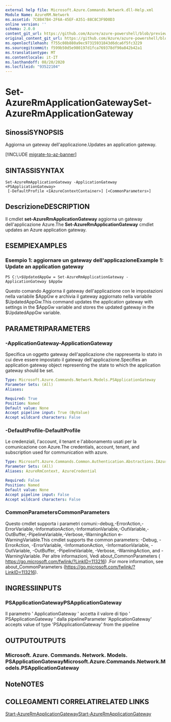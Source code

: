 ```yaml
---
external help file: Microsoft.Azure.Commands.Network.dll-Help.xml
Module Name: AzureRM.Network
ms.assetid: 7C8B47B4-2F6A-45EF-A351-88C8C3F9D0D3
online version: ''
schema: 2.0.0
content_git_url: https://github.com/Azure/azure-powershell/blob/preview/src/ResourceManager/Network/Commands.Network/help/Set-AzureRmApplicationGateway.md
original_content_git_url: https://github.com/Azure/azure-powershell/blob/preview/src/ResourceManager/Network/Commands.Network/help/Set-AzureRmApplicationGateway.md
ms.openlocfilehash: f755c08b880a9ec97315931843d6dca6f5fc3229
ms.sourcegitcommit: f599b50d5e980197d1fca769378df90a842b42a1
ms.translationtype: MT
ms.contentlocale: it-IT
ms.lasthandoff: 08/20/2020
ms.locfileid: "93522104"
---
```

# <span data-ttu-id="66b1f-101">Set-AzureRmApplicationGateway</span><span class="sxs-lookup"><span data-stu-id="66b1f-101">Set-AzureRmApplicationGateway</span></span>

## <span data-ttu-id="66b1f-102">Sinossi</span><span class="sxs-lookup"><span data-stu-id="66b1f-102">SYNOPSIS</span></span>
<span data-ttu-id="66b1f-103">Aggiorna un gateway dell'applicazione.</span><span class="sxs-lookup"><span data-stu-id="66b1f-103">Updates an application gateway.</span></span>

[!INCLUDE [migrate-to-az-banner](../../includes/migrate-to-az-banner.md)]

## <span data-ttu-id="66b1f-104">SINTASSI</span><span class="sxs-lookup"><span data-stu-id="66b1f-104">SYNTAX</span></span>

```
Set-AzureRmApplicationGateway -ApplicationGateway <PSApplicationGateway>
 [-DefaultProfile <IAzureContextContainer>] [<CommonParameters>]
```

## <span data-ttu-id="66b1f-105">Descrizione</span><span class="sxs-lookup"><span data-stu-id="66b1f-105">DESCRIPTION</span></span>
<span data-ttu-id="66b1f-106">Il cmdlet **set-AzureRmApplicationGateway** aggiorna un gateway dell'applicazione Azure.</span><span class="sxs-lookup"><span data-stu-id="66b1f-106">The **Set-AzureRmApplicationGateway** cmdlet updates an Azure application gateway.</span></span>

## <span data-ttu-id="66b1f-107">ESEMPI</span><span class="sxs-lookup"><span data-stu-id="66b1f-107">EXAMPLES</span></span>

### <span data-ttu-id="66b1f-108">Esempio 1: aggiornare un gateway dell'applicazione</span><span class="sxs-lookup"><span data-stu-id="66b1f-108">Example 1: Update an application gateway</span></span>
```
PS C:\>$UpdatedAppGw = Set-AzureRmApplicationGateway -ApplicationGateway $AppGw
```

<span data-ttu-id="66b1f-109">Questo comando Aggiorna il gateway dell'applicazione con le impostazioni nella variabile $AppGw e archivia il gateway aggiornato nella variabile $UpdatedAppGw.</span><span class="sxs-lookup"><span data-stu-id="66b1f-109">This command updates the application gateway with settings in the $AppGw variable and stores the updated gateway in the $UpdatedAppGw variable.</span></span>

## <span data-ttu-id="66b1f-110">PARAMETRI</span><span class="sxs-lookup"><span data-stu-id="66b1f-110">PARAMETERS</span></span>

### <span data-ttu-id="66b1f-111">-ApplicationGateway</span><span class="sxs-lookup"><span data-stu-id="66b1f-111">-ApplicationGateway</span></span>
<span data-ttu-id="66b1f-112">Specifica un oggetto gateway dell'applicazione che rappresenta lo stato in cui deve essere impostato il gateway dell'applicazione.</span><span class="sxs-lookup"><span data-stu-id="66b1f-112">Specifies an application gateway object representing the state to which the application gateway should be set.</span></span>

```yaml
Type: Microsoft.Azure.Commands.Network.Models.PSApplicationGateway
Parameter Sets: (All)
Aliases: 

Required: True
Position: Named
Default value: None
Accept pipeline input: True (ByValue)
Accept wildcard characters: False
```

### <span data-ttu-id="66b1f-113">-DefaultProfile</span><span class="sxs-lookup"><span data-stu-id="66b1f-113">-DefaultProfile</span></span>
<span data-ttu-id="66b1f-114">Le credenziali, l'account, il tenant e l'abbonamento usati per la comunicazione con Azure.</span><span class="sxs-lookup"><span data-stu-id="66b1f-114">The credentials, account, tenant, and subscription used for communication with azure.</span></span>

```yaml
Type: Microsoft.Azure.Commands.Common.Authentication.Abstractions.IAzureContextContainer
Parameter Sets: (All)
Aliases: AzureRmContext, AzureCredential

Required: False
Position: Named
Default value: None
Accept pipeline input: False
Accept wildcard characters: False
```

### <span data-ttu-id="66b1f-115">CommonParameters</span><span class="sxs-lookup"><span data-stu-id="66b1f-115">CommonParameters</span></span>
<span data-ttu-id="66b1f-116">Questo cmdlet supporta i parametri comuni:-debug,-ErrorAction,-ErrorVariable,-InformationAction,-InformationVariable,-OutVariable,-OutBuffer,-PipelineVariable,-Verbose,-WarningAction e-WarningVariable.</span><span class="sxs-lookup"><span data-stu-id="66b1f-116">This cmdlet supports the common parameters: -Debug, -ErrorAction, -ErrorVariable, -InformationAction, -InformationVariable, -OutVariable, -OutBuffer, -PipelineVariable, -Verbose, -WarningAction, and -WarningVariable.</span></span> <span data-ttu-id="66b1f-117">Per altre informazioni, Vedi about_CommonParameters ( https://go.microsoft.com/fwlink/?LinkID=113216) .</span><span class="sxs-lookup"><span data-stu-id="66b1f-117">For more information, see about_CommonParameters (https://go.microsoft.com/fwlink/?LinkID=113216).</span></span>

## <span data-ttu-id="66b1f-118">INGRESSI</span><span class="sxs-lookup"><span data-stu-id="66b1f-118">INPUTS</span></span>

### <span data-ttu-id="66b1f-119">PSApplicationGateway</span><span class="sxs-lookup"><span data-stu-id="66b1f-119">PSApplicationGateway</span></span>
<span data-ttu-id="66b1f-120">Il parametro ' ApplicationGateway ' accetta il valore di tipo ' PSApplicationGateway ' dalla pipeline</span><span class="sxs-lookup"><span data-stu-id="66b1f-120">Parameter 'ApplicationGateway' accepts value of type 'PSApplicationGateway' from the pipeline</span></span>

## <span data-ttu-id="66b1f-121">OUTPUT</span><span class="sxs-lookup"><span data-stu-id="66b1f-121">OUTPUTS</span></span>

### <span data-ttu-id="66b1f-122">Microsoft. Azure. Commands. Network. Models. PSApplicationGateway</span><span class="sxs-lookup"><span data-stu-id="66b1f-122">Microsoft.Azure.Commands.Network.Models.PSApplicationGateway</span></span>

## <span data-ttu-id="66b1f-123">Note</span><span class="sxs-lookup"><span data-stu-id="66b1f-123">NOTES</span></span>

## <span data-ttu-id="66b1f-124">COLLEGAMENTI CORRELATI</span><span class="sxs-lookup"><span data-stu-id="66b1f-124">RELATED LINKS</span></span>

[<span data-ttu-id="66b1f-125">Start-AzureRmApplicationGateway</span><span class="sxs-lookup"><span data-stu-id="66b1f-125">Start-AzureRmApplicationGateway</span></span>](./Start-AzureRmApplicationGateway.md)


